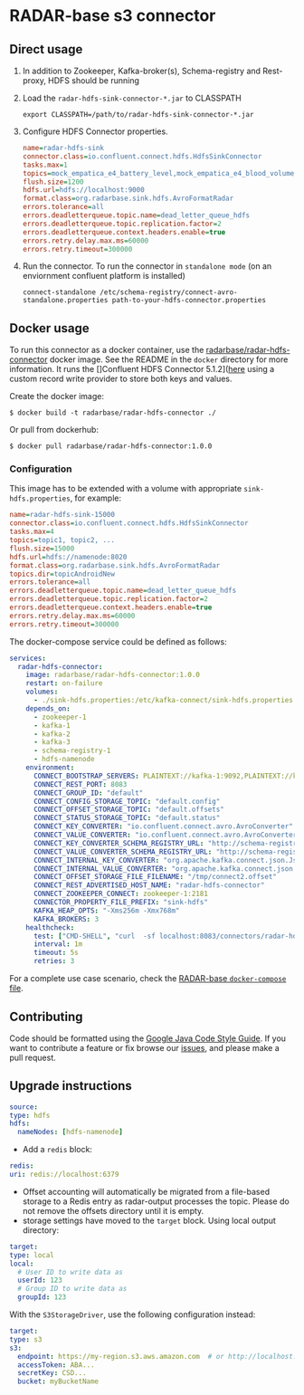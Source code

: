 # RADAR-base s3 connector


## Direct usage

1. In addition to Zookeeper, Kafka-broker(s), Schema-registry and Rest-proxy, HDFS should be running
2. Load the `radar-hdfs-sink-connector-*.jar` to CLASSPATH

    ```shell
    export CLASSPATH=/path/to/radar-hdfs-sink-connector-*.jar
    ```
      
3. Configure HDFS Connector properties.

    ```ini
    name=radar-hdfs-sink
    connector.class=io.confluent.connect.hdfs.HdfsSinkConnector
    tasks.max=1
    topics=mock_empatica_e4_battery_level,mock_empatica_e4_blood_volume_pulse
    flush.size=1200
    hdfs.url=hdfs://localhost:9000
    format.class=org.radarbase.sink.hdfs.AvroFormatRadar
    errors.tolerance=all
    errors.deadletterqueue.topic.name=dead_letter_queue_hdfs
    errors.deadletterqueue.topic.replication.factor=2
    errors.deadletterqueue.context.headers.enable=true
    errors.retry.delay.max.ms=60000
    errors.retry.timeout=300000
    ```
   
4. Run the connector. To run the connector in `standalone mode` (on an enviornment confluent platform is installed)
   
    ```shell
    connect-standalone /etc/schema-registry/connect-avro-standalone.properties path-to-your-hdfs-connector.properties
    ```

## Docker usage

To run this connector as a docker container, use the [radarbase/radar-hdfs-connector](https://hub.docker.org/radarbase/radar-hdfs-connector) docker image. See the README in the `docker` directory for more information.
It runs the []Confluent HDFS Connector 5.1.2]([here](https://docs.confluent.io/current/connect/kafka-connect-hdfs/index.html) using a custom record write provider to store both keys and values.

Create the docker image:
```
$ docker build -t radarbase/radar-hdfs-connector ./
```

Or pull from dockerhub:
```
$ docker pull radarbase/radar-hdfs-connector:1.0.0
```

### Configuration

This image has to be extended with a volume with appropriate `sink-hdfs.properties`, for example:

```ini
name=radar-hdfs-sink-15000
connector.class=io.confluent.connect.hdfs.HdfsSinkConnector
tasks.max=4
topics=topic1, topic2, ...
flush.size=15000
hdfs.url=hdfs://namenode:8020
format.class=org.radarbase.sink.hdfs.AvroFormatRadar
topics.dir=topicAndroidNew
errors.tolerance=all
errors.deadletterqueue.topic.name=dead_letter_queue_hdfs
errors.deadletterqueue.topic.replication.factor=2
errors.deadletterqueue.context.headers.enable=true
errors.retry.delay.max.ms=60000
errors.retry.timeout=300000
```

The docker-compose service could be defined as follows:

```yaml
services:
  radar-hdfs-connector:
    image: radarbase/radar-hdfs-connector:1.0.0
    restart: on-failure
    volumes:
      - ./sink-hdfs.properties:/etc/kafka-connect/sink-hdfs.properties
    depends_on:
      - zookeeper-1
      - kafka-1
      - kafka-2
      - kafka-3
      - schema-registry-1
      - hdfs-namenode
    environment:
      CONNECT_BOOTSTRAP_SERVERS: PLAINTEXT://kafka-1:9092,PLAINTEXT://kafka-2:9092,PLAINTEXT://kafka-3:9092
      CONNECT_REST_PORT: 8083
      CONNECT_GROUP_ID: "default"
      CONNECT_CONFIG_STORAGE_TOPIC: "default.config"
      CONNECT_OFFSET_STORAGE_TOPIC: "default.offsets"
      CONNECT_STATUS_STORAGE_TOPIC: "default.status"
      CONNECT_KEY_CONVERTER: "io.confluent.connect.avro.AvroConverter"
      CONNECT_VALUE_CONVERTER: "io.confluent.connect.avro.AvroConverter"
      CONNECT_KEY_CONVERTER_SCHEMA_REGISTRY_URL: "http://schema-registry-1:8081"
      CONNECT_VALUE_CONVERTER_SCHEMA_REGISTRY_URL: "http://schema-registry-1:8081"
      CONNECT_INTERNAL_KEY_CONVERTER: "org.apache.kafka.connect.json.JsonConverter"
      CONNECT_INTERNAL_VALUE_CONVERTER: "org.apache.kafka.connect.json.JsonConverter"
      CONNECT_OFFSET_STORAGE_FILE_FILENAME: "/tmp/connect2.offset"
      CONNECT_REST_ADVERTISED_HOST_NAME: "radar-hdfs-connector"
      CONNECT_ZOOKEEPER_CONNECT: zookeeper-1:2181
      CONNECTOR_PROPERTY_FILE_PREFIX: "sink-hdfs"
      KAFKA_HEAP_OPTS: "-Xms256m -Xmx768m"
      KAFKA_BROKERS: 3
    healthcheck:
      test: ["CMD-SHELL", "curl  -sf localhost:8083/connectors/radar-hdfs-sink-15000/status | grep -o '\"state\":\"[^\"]*\"' | tr '\\n' ',' | grep -vq FAILED || exit 1"]
      interval: 1m
      timeout: 5s
      retries: 3
```

For a complete use case scenario, check the [RADAR-base `docker-compose` file](https://github.com/RADAR-base/RADAR-Docker/tree/master/dcompose-stack/radar-cp-hadoop-stack/docker-compose.yml).

## Contributing

Code should be formatted using the [Google Java Code Style Guide](https://google.github.io/styleguide/javaguide.html).
If you want to contribute a feature or fix browse our [issues](https://github.com/RADAR-base/RADAR-HDFS-Sink-Connector/issues), and please make a pull request.

## Upgrade instructions
```yaml
source:
type: hdfs
hdfs:
  nameNodes: [hdfs-namenode]
```
- Add a `redis` block:

```yaml
redis:
uri: redis://localhost:6379
```
- Offset accounting will automatically be migrated from a file-based storage to a Redis entry
as radar-output processes the topic. Please do not remove the offsets directory until it is
empty.
- storage settings have moved to the `target` block. Using local output directory:

```yaml
target:
type: local
local:
  # User ID to write data as
  userId: 123
  # Group ID to write data as
  groupId: 123
```

With the `S3StorageDriver`, use the following configuration instead:
```yaml
target:
type: s3
s3:
  endpoint: https://my-region.s3.aws.amazon.com  # or http://localhost:9000 for local minio
  accessToken: ABA...
  secretKey: CSD...
  bucket: myBucketName
```
